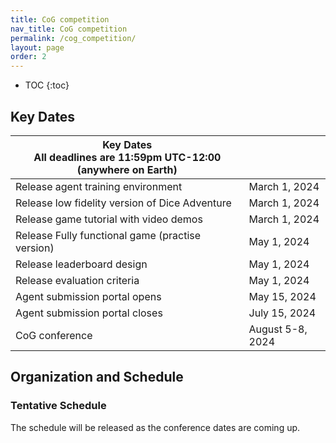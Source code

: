 ```yaml
---
title: CoG competition
nav_title: CoG competition
permalink: /cog_competition/
layout: page
order: 2
---
```


* TOC
{:toc}

## Key Dates

| Key Dates<br/>All deadlines are 11:59pm UTC-12:00 (anywhere on Earth) |                     |
|---------------------------------------------------|---------------------|
|Release agent training environment                 |March 1, 2024        |
|Release low fidelity version of Dice Adventure     |March 1, 2024        |
|Release game tutorial with video demos             |March 1, 2024        |
|Release Fully functional game (practise version)   |May 1, 2024          |
|Release leaderboard design                          |May 1, 2024          |
|Release evaluation criteria                        |May 1, 2024          |
|Agent submission portal opens                      |May 15, 2024         |
|Agent submission portal closes                     |July 15, 2024        |
|CoG conference                                     |August 5-8, 2024     |

<!-- point to submission of auxiliary paper to CoG -->

## Organization and Schedule

### Tentative Schedule

The schedule will be released as the conference dates are coming up.

<!-- | Start | End   | Activity                                     |
|-------|-------|----------------------------------------------|
| 9:00  | 9:30  | Welcome & Introduction                       | -->